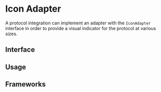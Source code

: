 # Icon Adapter

A protocol integration can implement an adapter with the `IconAdapter` interface in order to provide a visual indicator for the protocol at various sizes.

## Interface

## Usage

## Frameworks



